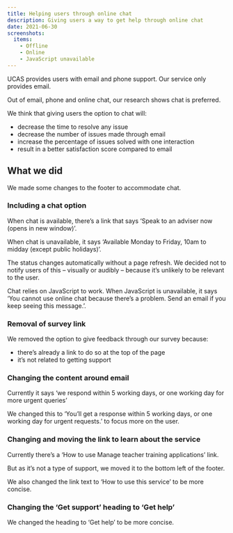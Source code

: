 ```yaml
---
title: Helping users through online chat
description: Giving users a way to get help through online chat
date: 2021-06-30
screenshots:
  items:
    - Offline
    - Online
    - JavaScript unavailable
---
```


UCAS provides users with email and phone support. Our service only provides email.

Out of email, phone and online chat, our research shows chat is preferred.

We think that giving users the option to chat will:

- decrease the time to resolve any issue
- decrease the number of issues made through email
- increase the percentage of issues solved with one interaction
- result in a better satisfaction score compared to email

## What we did

We made some changes to the footer to accommodate chat.

### Including a chat option

When chat is available, there’s a link that says ‘Speak to an adviser now (opens in new window)’.

When chat is unavailable, it says ‘Available Monday to Friday, 10am to midday (except public holidays)’.

The status changes automatically without a page refresh. We decided not to notify users of this – visually or audibly – because it’s unlikely to be relevant to the user.

Chat relies on JavaScript to work. When JavaScript is unavailable, it says ‘You cannot use online chat because there’s a problem. Send an email if you keep seeing this message.’.

### Removal of survey link

We removed the option to give feedback through our survey because:

- there’s already a link to do so at the top of the page
- it’s not related to getting support

### Changing the content around email

Currently it says ‘we respond within 5 working days, or one working day for more urgent queries’

We changed this to ‘You’ll get a response within 5 working days, or one working day for urgent requests.’ to focus more on the user.

### Changing and moving the link to learn about the service

Currently there’s a ‘How to use Manage teacher training applications’ link.

But as it’s not a type of support, we moved it to the bottom left of the footer.

We also changed the link text to ‘How to use this service’ to be more concise.

### Changing the ‘Get support’ heading to ‘Get help’

We changed the heading to ‘Get help’ to be more concise.
